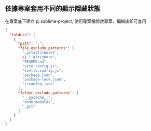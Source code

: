 ##  依據專案套用不同的顯示隱藏狀態

在專案底下建立 pj.sublime-project,
使用專案檔開啟專案，編輯後即可套用

```json
{
  "folders": [
    {
      "path": ".",
      "file_exclude_patterns": [
        ".gitattributes",
        // ".gitignore",
        "README.md",
        "vite.config.js",
        "svelte.config.js",
        "package.json",
        "package-lock.json",
        "jsconfig.json"
      ],
      "folder_exclude_patterns": [
        "__pycache__",
        "node_modules",
        ".git"
      ]
    }
  ]
}
```